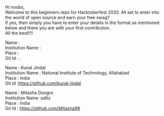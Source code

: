 Hi noobs,<br/>
Welcome to this beginners repo for Hacktoberfest 2020. All set to enter into the world of open source and earn your free swag? <br/>
If yes, then simply you have to enter your details in the format as mentioned below and there you are with your first contribution.<br/> All the best!!!!

Name : <Your name> <br/>
Institution Name : <institution name> <br/>
Place : <place> <br/>
Git Id : <Your git id>. <br/>
 
Name : Kunal Jindal <br/>
Institution Name : National Institute of Technology, Allahabad <br/>
Place : India <br/>
Git Id :https://github.com/kunal-jindal <br/>

 Name : Mitasha Dongre <br/>
Institution Name :sdits <br/>
Place : India <br/>
Git Id :  https://github.com/Mitasha98 <br/>
